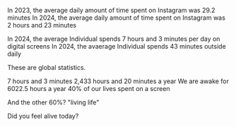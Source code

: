 In 2023, the average daily amount of time spent on Instagram was 29.2 minutes
In 2024, the average daily amount of time spent on Instagram was 2 hours and 23 minutes

In 2024, the average Individual spends 7 hours and 3 minutes per day on digital screens
In 2024, the avaerage Individual spends 43 minutes outside daily

These are global statistics.

7 hours and 3 minutes
2,433 hours and 20 minutes a year
We are awake for 6022.5 hours a year
40% of our lives spent on a screen

And the other 60%? 
"living life"

Did you feel alive today?
